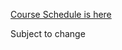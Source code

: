 [Course Schedule is here](https://docs.google.com/spreadsheets/d/1nQQzilBTOEbRIiJyrv4ykcgHc2TBlKI3dAtgqt5k8-U/edit?gid=0#gid=0)


Subject to change
